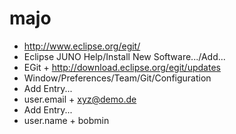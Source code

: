 # majo

* http://www.eclipse.org/egit/
* Eclipse JUNO Help/Install New Software.../Add...
* EGit + http://download.eclipse.org/egit/updates
* Window/Preferences/Team/Git/Configuration
* Add Entry...
* user.email + xyz@demo.de
* Add Entry...
* user.name + bobmin
